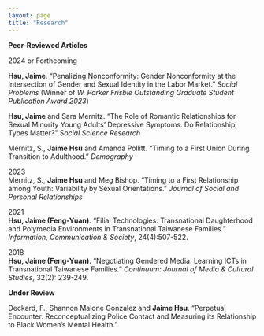 ```yaml
---
layout: page
title: "Research"
---
```


**Peer-Reviewed Articles**

2024 or Forthcoming

**Hsu, Jaime**. “Penalizing Nonconformity: Gender Nonconformity at the Intersection of Gender and Sexual Identity in the Labor Market.” *Social Problems* (Winner of *W. Parker Frisbie Outstanding Graduate Student Publication Award 2023*)

**Hsu, Jaime** and Sara Mernitz. “The Role of Romantic Relationships for Sexual Minority Young Adults’ Depressive Symptoms: Do Relationship Types Matter?” *Social Science Research*

Mernitz, S., **Jaime Hsu** and Amanda Pollitt. “Timing to a First Union During Transition to Adulthood.” *Demography*

2023  
Mernitz, S., **Jaime Hsu** and Meg Bishop. “Timing to a First Relationship among Youth: Variability by Sexual Orientations.” *Journal of Social and Personal Relationships*

2021  
**Hsu, Jaime (Feng-Yuan)**. “Filial Technologies: Transnational Daughterhood and Polymedia Environments in Transnational Taiwanese Families.” *Information, Communication & Society*, 24(4):507-522. 

2018  
**Hsu, Jaime (Feng-Yuan)**. “Negotiating Gendered Media: Learning ICTs in Transnational Taiwanese Families.” *Continuum: Journal of Media & Cultural Studies*, 32(2): 239-249. 

**Under Review**

Deckard, F., Shannon Malone Gonzalez and **Jaime Hsu**. “Perpetual Encounter: Reconceptualizing Police Contact and Measuring its Relationship to Black Women’s Mental Health.”

